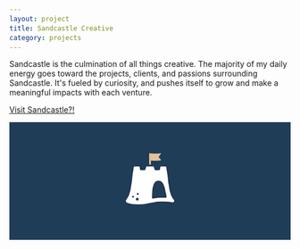 ```yaml
---
layout: project
title: Sandcastle Creative
category: projects
---
```

Sandcastle is the culmination of all things creative. The majority of my daily energy goes toward the projects, clients, and passions surrounding Sandcastle.  It's fueled by curiosity, and pushes itself to grow and make a meaningful impacts with each venture.

<a href="http://sandcastle.co" target="_blank" class="db br3 bw1 bree tc white b ba hover-bg-fs-blue pv2 ph4">Visit Sandcastle?!</a>

![sandcastle_image01](/img/sandcastle1.png)
